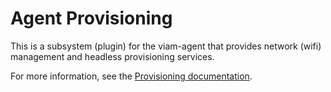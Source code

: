 # Agent Provisioning
This is a subsystem (plugin) for the viam-agent that provides network (wifi) management and headless provisioning services.

For more information, see the [Provisioning documentation](https://docs.viam.com/fleet/provision/).
